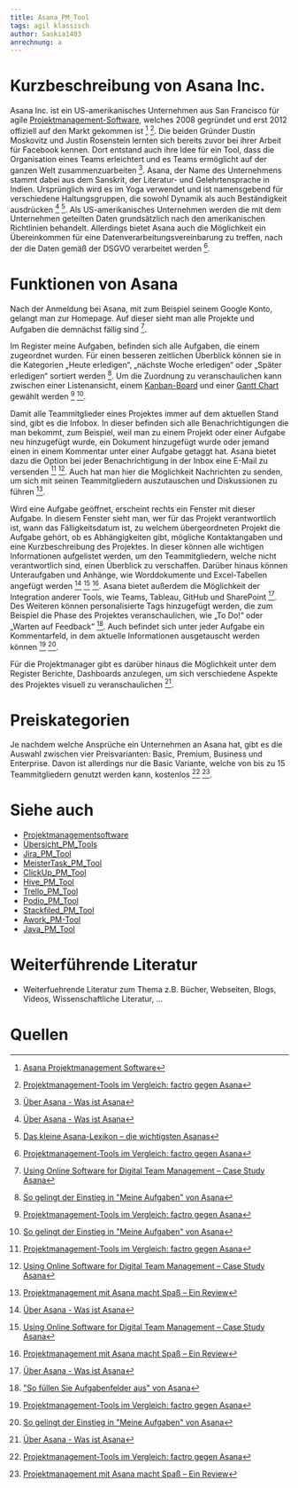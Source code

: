 ```yaml
---
title: Asana_PM_Tool
tags: agil klassisch
author: Saskia1403
anrechnung: a
---
```


# Kurzbeschreibung von Asana Inc.
Asana Inc. ist ein US-amerikanisches Unternehmen aus San Francisco für agile [Projektmanagement-Software](mttno1/ManagingProjectsSuccessfully.github.io), welches 2008 gegründet und erst 2012 offiziell auf den Markt gekommen ist [^1] [^2]. Die beiden Gründer Dustin Moskovitz und Justin Rosenstein lernten sich bereits zuvor bei ihrer Arbeit für Facebook kennen. Dort entstand auch ihre Idee für ein Tool, dass die Organisation eines Teams erleichtert und es Teams ermöglicht auf der ganzen Welt zusammenzuarbeiten [^3]. 
Asana, der Name des Unternehmens stammt dabei aus dem Sanskrit, der Literatur- und Gelehrtensprache in Indien. Ursprünglich wird es im Yoga verwendet und ist namensgebend für verschiedene Haltungsgruppen, die sowohl Dynamik als auch Beständigkeit ausdrücken [^3] [^4]. 
Als US-amerikanisches Unternehmen werden die mit dem Unternehmen geteilten Daten grundsätzlich nach den amerikanischen Richtlinien behandelt. Allerdings bietet Asana auch die Möglichkeit ein Übereinkommen für eine Datenverarbeitungsvereinbarung zu treffen, nach der die Daten gemäß der DSGVO verarbeitet werden [^2].

# Funktionen von Asana 
Nach der Anmeldung bei Asana, mit zum Beispiel seinem Google Konto, gelangt man zur Homepage. Auf dieser sieht man alle Projekte und Aufgaben die demnächst fällig sind [^5].

Im Register meine Aufgaben, befinden sich alle Aufgaben, die einem zugeordnet wurden. Für einen besseren zeitlichen Überblick können sie in die Kategorien „Heute erledigen“, „nächste Woche erledigen“ oder „Später erledigen“ sortiert werden [^6]. Um die Zuordnung zu veranschaulichen kann zwischen einer Listenansicht, einem [Kanban-Board](HAhmedFAU/ManagingProjectsSuccessfully.github.io) und einer [Gantt Chart](xyily/ManagingProjectsSuccessfully.github.io) gewählt werden [^2] [^6]. 

Damit alle Teammitglieder eines Projektes immer auf dem aktuellen Stand sind, gibt es die Infobox. In dieser befinden sich alle Benachrichtigungen die man bekommt, zum Beispiel, weil man zu einem Projekt oder einer Aufgabe neu hinzugefügt wurde, ein Dokument hinzugefügt wurde oder jemand einen in einem Kommentar unter einer Aufgabe getaggt hat. Asana bietet dazu die Option bei jeder Benachrichtigung in der Inbox eine E-Mail zu versenden [^2] [^5]. Auch hat man hier die Möglichkeit Nachrichten zu senden, um sich mit seinen Teammitgliedern auszutauschen und Diskussionen zu führen [^7].

Wird eine Aufgabe geöffnet, erscheint rechts ein Fenster mit dieser Aufgabe. In diesem Fenster sieht man, wer für das Projekt verantwortlich ist, wann das Fälligkeitsdatum ist, zu welchem übergeordneten Projekt die Aufgabe gehört, ob es Abhängigkeiten gibt, mögliche Kontaktangaben und eine Kurzbeschreibung des Projektes. In dieser können alle wichtigen Informationen aufgelistet werden, um den Teammitgliedern, welche nicht verantwortlich sind, einen Überblick zu verschaffen. Darüber hinaus können Unteraufgaben und Anhänge, wie Worddokumente und Excel-Tabellen angefügt werden [^3] [^5] [^7]. Asana bietet außerdem die Möglichkeit der Integration anderer Tools, wie Teams, Tableau, GitHub und SharePoint [^3]. Des Weiteren können personalisierte Tags hinzugefügt werden, die zum Beispiel die Phase des Projektes veranschaulichen, wie „To Do!“ oder „Warten auf Feedback“ [^8]. Auch befindet sich unter jeder Aufgabe ein Kommentarfeld, in dem aktuelle Informationen ausgetauscht werden können [^2] [^6]. 

Für die Projektmanager gibt es darüber hinaus die Möglichkeit unter dem Register Berichte, Dashboards anzulegen, um sich verschiedene Aspekte des Projektes visuell zu veranschaulichen [^3].

# Preiskategorien 
 Je nachdem welche Ansprüche ein Unternehmen an Asana hat, gibt es die Auswahl zwischen vier Preisvarianten: Basic, Premium, Business und Enterprise. Davon ist allerdings nur die Basic Variante, welche von bis zu 15 Teammitgliedern genutzt werden kann, kostenlos [^2] [^7].
 
 


# Siehe auch
* [Projektmanagementsoftware](mttno1/ManagingProjectsSuccessfully.github.io)
* [Übersicht_PM_Tools](christian_anghel/ManagingProjectsSuccessfully.github.io)
* [Jira_PM_Tool](MKFAUGithub/ManagingProjectsSuccessfully.github.io)
* [MeisterTask_PM_Tool](nazarelsaifi/ManagingProjectsSuccessfully.github.io)
* [ClickUp_PM_Tool](urimi0/ManagingProjectsSuccessfully.github.io)
* [Hive_PM_Tool](Gilchus/ManagingProjectsSuccessfully.github.io)
* [Trello_PM_Tool](hatutona/ManagingProjectsSuccessfully.github.io)
* [Podio_PM_Tool](Paulqe42Kuno/ManagingProjectsSuccessfully.github.io)
* [Stackfiled_PM_Tool](YSmithers46/ManagingProjectsSuccessfully.github.io)
* [Awork_PM-Tool](sophiej26/ManagingProjectsSuccessfully.github.io)
* [Java_PM_Tool](AbderrahmaneBennani/ManagingProjectsSuccessfully.github.io)

# Weiterführende Literatur

* Weiterfuehrende Literatur zum Thema z.B. Bücher, Webseiten, Blogs, Videos, Wissenschaftliche Literatur, ...

# Quellen

[^1]: [Asana Projektmanagement Software](https://www.unternehmenswelt.de/asana-projektmanagement-software)
[^2]: [Projektmanagement-Tools im Vergleich: factro gegen Asana](https://www.focus.de/digital/experten/software-projektmanagement-tools-im-vergleich-factro-gegen-asana_id_10485623.html)
[^3]: [Über Asana - Was ist Asana](https://asana.com/de/company)
[^4]: [Das kleine Asana-Lexikon – die wichtigsten Asanas](https://www.yogaeasy.de/artikel/asana-lexikon)
[^5]: [Using Online Software for Digital Team Management – Case Study Asana](https://www.researchgate.net/publication/318653655_Using_Online_Software_for_Digital_Team_Management_-_Case_Study_Asana)
[^6]: [So gelingt der Einstieg in "Meine Aufgaben" von Asana](https://asana.com/de/guide/help/fundamentals/my-tasks)
[^7]: [Projektmanagement mit Asana macht Spaß – Ein Review](https://pm-tools.info/projektmanagement-software-reviews/projektmanagement-mit-asana-review/)
[^8]: ["So füllen Sie Aufgabenfelder aus" von Asana](https://asana.com/de/guide/help/tasks/fields#gl-tags)
